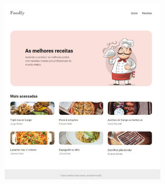 
<h1 align="center"> 
    <img src="public/screeshot_foodfy.JPG" alt="Screenshot - Foodfy" > 
</h1>
